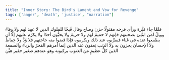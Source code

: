 ```yaml
---
title: "Inner Story: The Bird's Lament and Vow for Revenge"
tags: ['anger', 'death', 'justice', "narration"]
---
```


 فلمَّا جاء قبَّرة ورأى فرخه مقتولًا حزن وصاح وقال قُبحًا للملوك الذين لا عهدَ لهم ولا وفاءَ وويلٌ لمن ابتُلِيَ بصحبتهم فإنهم لا حميمَ لهم ولا حريمَ ولا يحبُّون أحدًا ولا يكرُم عليهم إلَّا أن يطمعوا عنده في غَناء فيقرِّبوه عند ذلك ويكرموه فإذا قضوا منه حاجتهم فلا وُدَّ ولا حِفاظَ ولا الإحسان يجزون به ولا الذنب يَعفون عنه الذين إنما أمرهم الفخرُ والرياء والسمعة الذين كلُّ عظيمٍ من الذنوب يركبونه وهو عندهم صغير حقير هيِّن
